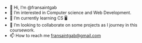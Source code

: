 - 👋 Hi, I’m @fransaintgab
- 👀 I’m interested in Computer science and Web Development.
- 🌱 I’m currently learning CS 🖥 
- 💞️ I’m looking to collaborate on some projects as I journey in this coursework. 
- 📫 How to reach me fransaintgab@gmail.com

<!---
fransaintgab/fransaintgab is a ✨ special ✨ repository because its `README.md` (this file) appears on your GitHub profile.
You can click the Preview link to take a look at your changes.
--->
